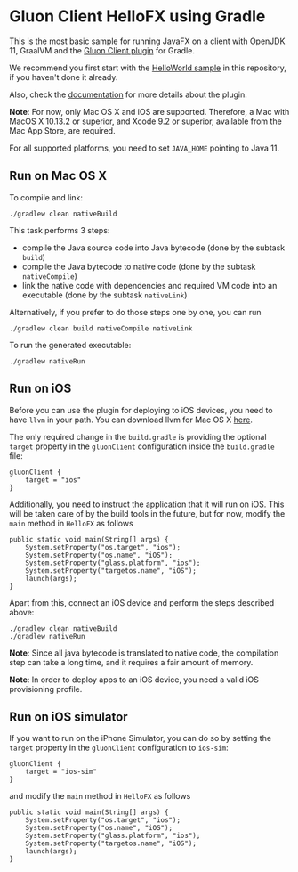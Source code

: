 # Gluon Client HelloFX using Gradle

This is the most basic sample for running JavaFX on a client with OpenJDK 11, GraalVM and the 
[Gluon Client plugin](https://github.com/gluonhq/client-gradle-plugin/)  for Gradle.

We recommend you first start with the [HelloWorld sample](https://github.com/gluonhq/client-samples/tree/master/Gradle/HelloWorld) in this repository, if you haven't done it already.

Also, check the [documentation](https://docs.gluonhq.com/client) for more details about the plugin.

**Note**: For now, only Mac OS X and iOS are supported. Therefore, a Mac with MacOS X 10.13.2 or superior, and Xcode 9.2 or superior, available from the Mac App Store, are required.


For all supported platforms, you need to set `JAVA_HOME` pointing to Java 11.

## Run on Mac OS X

To compile and link:

    ./gradlew clean nativeBuild
    
This task performs 3 steps: 

* compile the Java source code into Java bytecode (done by the subtask `build`)
* compile the Java bytecode to native code (done by the subtask `nativeCompile`)
* link the native code with dependencies and required VM code into an executable (done by the subtask `nativeLink`)

Alternatively, if you prefer to do those steps one by one, you can run

    ./gradlew clean build nativeCompile nativeLink

To run the generated executable:
    
    ./gradlew nativeRun

## Run on iOS

Before you can use the plugin for deploying to iOS devices, you need to have `llvm` in your path. You can download llvm for 
Mac OS X <a href="http://releases.llvm.org/6.0.0/clang+llvm-6.0.0-x86_64-apple-darwin.tar.xz">here</a>.

The only required change in the `build.gradle` is providing the optional `target` property in the `gluonClient` configuration inside the `build.gradle` file:
```
gluonClient {
    target = "ios"
}
```

Additionally, you need to instruct the application that it will run on iOS. This will be taken care of by the build tools in the 
future, but for now, modify the `main` method in `HelloFX` as follows

```
public static void main(String[] args) {
    System.setProperty("os.target", "ios");
    System.setProperty("os.name", "iOS");
    System.setProperty("glass.platform", "ios");
    System.setProperty("targetos.name", "iOS");
    launch(args);
}
```

Apart from this, connect an iOS device and perform the steps described above:

    ./gradlew clean nativeBuild
    ./gradlew nativeRun

**Note**: Since all java bytecode is translated to native code, the compilation step can take a long time, and it requires a fair amount of memory.

**Note**: In order to deploy apps to an iOS device, you need a valid iOS provisioning profile.

## Run on iOS simulator

If you want to run on the iPhone Simulator, you can do so by setting the `target` property in the `gluonClient` configuration to `ios-sim`:
```
gluonClient {
    target = "ios-sim"
}
```

and modify the `main` method in `HelloFX` as follows
    
```
public static void main(String[] args) {
    System.setProperty("os.target", "ios");
    System.setProperty("os.name", "iOS");
    System.setProperty("glass.platform", "ios");
    System.setProperty("targetos.name", "iOS");
    launch(args);
}
```
